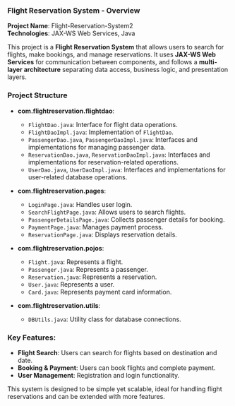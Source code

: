 ### Flight Reservation System - Overview

**Project Name**: Flight-Reservation-System2  
**Technologies**: JAX-WS Web Services, Java

This project is a **Flight Reservation System** that allows users to search for flights, make bookings, and manage reservations. It uses **JAX-WS Web Services** for communication between components, and follows a **multi-layer architecture** separating data access, business logic, and presentation layers.

### Project Structure

- **com.flightreservation.flightdao**:  
  - `FlightDao.java`: Interface for flight data operations.
  - `FlightDaoImpl.java`: Implementation of `FlightDao`.
  - `PassengerDao.java`, `PassengerDaoImpl.java`: Interfaces and implementations for managing passenger data.
  - `ReservationDao.java`, `ReservationDaoImpl.java`: Interfaces and implementations for reservation-related operations.
  - `UserDao.java`, `UserDaoImpl.java`: Interfaces and implementations for user-related database operations.

- **com.flightreservation.pages**:  
  - `LoginPage.java`: Handles user login.
  - `SearchFlightPage.java`: Allows users to search flights.
  - `PassengerDetailsPage.java`: Collects passenger details for booking.
  - `PaymentPage.java`: Manages payment process.
  - `ReservationPage.java`: Displays reservation details.
  
- **com.flightreservation.pojos**:  
  - `Flight.java`: Represents a flight.
  - `Passenger.java`: Represents a passenger.
  - `Reservation.java`: Represents a reservation.
  - `User.java`: Represents a user.
  - `Card.java`: Represents payment card information.

- **com.flightreservation.utils**:  
  - `DBUtils.java`: Utility class for database connections.

### Key Features:
- **Flight Search**: Users can search for flights based on destination and date.
- **Booking & Payment**: Users can book flights and complete payment.
- **User Management**: Registration and login functionality.

This system is designed to be simple yet scalable, ideal for handling flight reservations and can be extended with more features.
